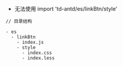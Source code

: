 - 无法使用 import 'td-antd/es/linkBtn/style'

```
// 目录结构

- es
  - linkBtn
    - index.js
    - style
      - index.css
      - index.less
```
